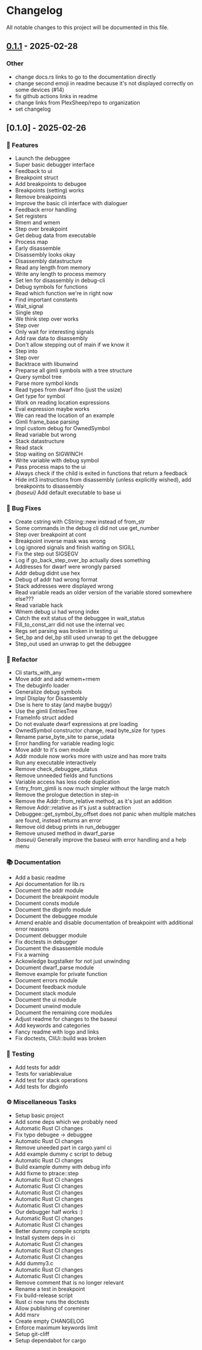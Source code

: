 # Changelog

All notable changes to this project will be documented in this file.

## [0.1.1](https://github.com/debugger-bs/coreminer/compare/v0.1.0...v0.1.1) - 2025-02-28

### Other

- change docs.rs links to go to the documentation directly
- change second emoji in readme because it's not displayed correctly on some devices (#14)
- fix github actions links in readme
- change links from PlexSheep/repo to organization
- set changelog

## [0.1.0] - 2025-02-26

### 🚀 Features

- Launch the debuggee
- Super basic debugger interface
- Feedback to ui
- Breakpoint struct
- Add breakpoints to debugee
- Breakpoints (setting) works
- Remove breakpoints
- Improve the basic cli interface with dialoguer
- Feedback error handling
- Set registers
- Rmem and wmem
- Step over breakpoint
- Get debug data from executable
- Process map
- Early disassemble
- Disassembly looks okay
- Disassembly datastructure
- Read any length from memory
- Write any length to process memory
- Set len for disassembly in debug-cli
- Debug symbols for functions
- Read which function we're in right now
- Find important constants
- Wait_signal
- Single step
- We think step over works
- Step over
- Only wait for interesting signals
- Add raw data to disassembly
- Don't allow stepping out of main if we know it
- Step into
- Step over
- Backtrace with libunwind
- Preparse all gimli symbols with a tree structure
- Query symbol tree
- Parse more symbol kinds
- Read types from dwarf ifno (just the usize)
- Get type for symbol
- Work on reading location expressions
- Eval expression maybe works
- We can read the location of an example
- Gimli frame_base parsing
- Impl custom debug for OwnedSymbol
- Read variable but wrong
- Stack datastructure
- Read stack
- Stop waiting on SIGWINCH
- Write variable with debug symbol
- Pass process maps to the ui
- Always check if the child is exited in functions that return a feedback
- Hide int3 instructions from disassembly (unless explicitly wished), add breakpoints to disassembly
- *(baseui)* Add default executable to base ui

### 🐛 Bug Fixes

- Create cstring with CString::new instead of from_str
- Some commands in the debug cli did not use get_number
- Step over breakpoint at cont
- Breakpoint inverse mask was wrong
- Log ignored signals and finish waiting on SIGILL
- Fix the step out SIGSEGV
- Log if go_back_step_over_bp actually does something
- Addresses for dwarf were wrongly parsed
- Addr debug didnt use hex
- Debug of addr had wrong format
- Stack addresses were displayed wrong
- Read variable reads an older version of the variable stored somewhere else???
- Read variable hack
- Wmem debug ui had wrong index
- Catch the exit status of the debuggee in wait_status
- Fill_to_const_arr did not use the internal vec
- Regs set parsing was broken in testing ui
- Set_bp and del_bp still used unwrap to get the debuggee
- Step_out used an unwrap to get the debuggee

### 🚜 Refactor

- Cli starts_with_any
- Move addr and add wmem+rmem
- The debuginfo loader
- Generalize debug symbols
- Impl Display for Disassembly
- Dse is here to stay (and maybe buggy)
- Use the gimli EntriesTree
- FrameInfo struct added
- Do not evaluate dwarf expressions at pre loading
- OwnedSymbol constructor change, read byte_size for types
- Rename parse_byte_site to parse_udata
- Error handling for variable reading logic
- Move addr to it's own module
- Addr module now works more with usize and has more traits
- Run any executable interactively
- Remove check_debuggee_status
- Remove unneeded fields and functions
- Variable access has less code duplication
- Entry_from_gimli is now much simpler without the large match
- Remove the prologue detection in step-in
- Remove the Addr::from_relative method, as it's just an addition
- Remove Addr::relative as it's just a subtraction
- Debuggee::get_symbol_by_offset does not panic when multiple matches are found, instead returns an error
- Remove old debug prints in run_debugger
- Remove unused method in dwarf_parse
- *(baseui)* Generally improve the baseui with error handling and a help menu

### 📚 Documentation

- Add a basic readme
- Api documentation for lib.rs
- Document the addr module
- Document the breakpoint module
- Document consts module
- Document the dbginfo module
- Document the debuggee module
- Amend enable and disable documentation of breakpoint with additional error reasons
- Document debugger module
- Fix doctests in debugger
- Document the disassemble module
- Fix a warning
- Ackowledge bugstalker for not just unwinding
- Document dwarf_parse module
- Remove example for private function
- Document errors module
- Document feedback module
- Document stack module
- Document the ui module
- Document unwind module
- Document the remaining core modules
- Adjust readme for changes to the baseui
- Add keywords and categories
- Fancy readme with logo and links
- Fix doctests, CliUi::build was broken

### 🧪 Testing

- Add tests for addr
- Tests for variablevalue
- Add test for stack operations
- Add tests for dbginfo

### ⚙️ Miscellaneous Tasks

- Setup basic project
- Add some deps which we probably need
- Automatic Rust CI changes
- Fix typo debugee -> debuggee
- Automatic Rust CI changes
- Remove uneeded part in cargo.yaml ci
- Add example dummy c script to debug
- Automatic Rust CI changes
- Build example dummy with debug info
- Add fixme to ptrace::step
- Automatic Rust CI changes
- Automatic Rust CI changes
- Automatic Rust CI changes
- Automatic Rust CI changes
- Automatic Rust CI changes
- Our debugger half works :)
- Automatic Rust CI changes
- Automatic Rust CI changes
- Better dummy compile scripts
- Install system deps in ci
- Automatic Rust CI changes
- Automatic Rust CI changes
- Automatic Rust CI changes
- Add dummy3.c
- Automatic Rust CI changes
- Automatic Rust CI changes
- Remove comment that is no longer relevant
- Rename a test in breakpoint
- Fix build-release script
- Rust ci now runs the doctests
- Allow publishing of coreminer
- Add msrv
- Create empty CHANGELOG
- Enforce maximum keywords limit
- Setup git-cliff
- Setup dependabot for cargo

<!-- generated by git-cliff -->
